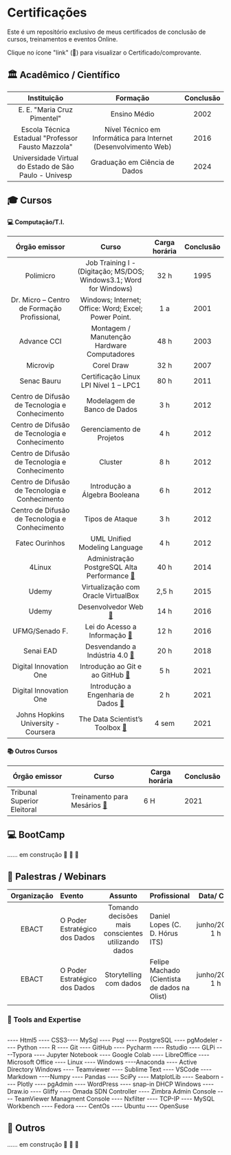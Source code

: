 



# Certificações

Este é um repositório exclusivo de meus certificados de conclusão de cursos, treinamentos e eventos Online.

Clique no ícone "link" (:link:) para visualizar o Certificado/comprovante.



## 🏛 Acadêmico / Científico



|                      Instituição                      |                           Formação                           | Conclusão |
| :---------------------------------------------------: | :----------------------------------------------------------: | :-------: |
|              E. E. "Maria Cruz Pimentel"              |                         Ensino Médio                         |   2002    |
|  Escola Técnica Estadual "Professor Fausto Mazzola"   | Nível Técnico em Informática para Internet (Desenvolvimento Web) |   2016    |
| Universidade Virtual do Estado de São Paulo - Univesp |                Graduação em Ciência de Dados                 |   2024    |





## 🎓 Cursos



#### :computer: Computação/T.I.

|                 Órgão emissor                  |                            Curso                             | Carga horária | Conclusão |
| :--------------------------------------------: | :----------------------------------------------------------: | :-----------: | :-------: |
|                   Polimicro                    | Job Training I - (Digitação; MS/DOS; Windows3.1; Word for Windows) |     32 h      |   1995    |
|  Dr. Micro – Centro de Formação Profissional,  |     Windows; Internet; Office: Word; Excel; Power Point.     |      1 a      |   2001    |
|                  Advance CCI                   |         Montagem / Manutenção Hardware Computadores          |     48 h      |   2003    |
|                    Microvip                    |                          Corel Draw                          |     32 h      |   2007    |
|                  Senac Bauru                   |            Certificação Linux LPI Nível 1 – LPC1             |     80 h      |   2011    |
| Centro de Difusão de Tecnologia e Conhecimento |                 Modelagem de Banco de Dados                  |      3 h      |   2012    |
| Centro de Difusão de Tecnologia e Conhecimento |                  Gerenciamento de Projetos                   |      4 h      |   2012    |
| Centro de Difusão de Tecnologia e Conhecimento |                           Cluster                            |      8 h      |   2012    |
| Centro de Difusão de Tecnologia e Conhecimento |                Introdução a Álgebra Booleana                 |      6 h      |   2012    |
| Centro de Difusão de Tecnologia e Conhecimento |                       Tipos de Ataque                        |      3 h      |   2012    |
|                 Fatec Ourinhos                 |                UML Unified Modeling Language                 |      4 h      |   2012    |
|                     4Linux                     | Administração PostgreSQL Alta Performance [:link:](https://github.com/viniciuskurt/Certificados/blob/master/Certificado%204Linux%20-%20Administracao%20PostgreSQL%20com%20Alta%20Performance.pdf) |     40 h      |   2014    |
|                     Udemy                      |             Virtualização com Oracle VirtualBox              |     2,5 h     |   2015    |
|                     Udemy                      | Desenvolvedor Web [:link:](https://github.com/viniciuskurt/Certificados/blob/master/Certificado%20Udemy%20-%20Desenvolvedor%20Web.pdf) |     14 h      |   2016    |
|                 UFMG/Senado F.                 | Lei do Acesso a Informação  ​[:link:](https://github.com/viniciuskurt/Certificados/blob/master/Certificado%20UFMG%20e%20Senado%20Federal%20-%20Lei%20do%20Acesso%20a%20Informacao.pdf) |     12 h      |   2016    |
|                   Senai EAD                    | Desvendando a Indústria 4.0 [:link:](https://github.com/viniciuskurt/Certificados/blob/master/Certificado%20Sesi%20-%20Industria%204p0.pdf) |     20 h      |   2018    |
|             Digital Innovation One             | Introdução ao Git e ao GitHub  [:link:](https://github.com/viniciuskurt/Certificados/blob/master/Certificado%20Digital%20Innovation%20-%20Introducao%20ao%20Git%20e%20GitHub.pdf) |      5 h      |   2021    |
|             Digital Innovation One             | Introdução a Engenharia de Dados [:link:](​https://github.com/viniciuskurt/Certificados/blob/master/Certificado%20Digital%20Innovation%20-%20Introducao%20a%20Engenharia%20de%20Dados.pdf) |      2 h      |   2021    |
|      Johns Hopkins University - Coursera       | The Data Scientist’s Toolbox [:link:](https://github.com/viniciuskurt/Certificados/blob/master/Certificado%20Johns%20Hopkins%20-%20Ferramentas%20do%20Cientista%20de%20Dados.pdf) |     4 sem     |   2021    |





#### :books: Outros Cursos

| Órgão emissor               | Curso                                                        | Carga horária | Conclusão |
| --------------------------- | ------------------------------------------------------------ | ------------- | --------- |
| Tribunal Superior Eleitoral | Treinamento para Mesários ​[:link:](https://github.com/viniciuskurt/Certificados/blob/master/Certificado%20TSE%20-%20Treinamento%20Mesarios%202020.pdf) | 6 H           | 2021      |





## :computer: BootCamp



...... em construção :hammer: :construction_worker: :construction:



## 💬 Palestras / Webinars



| Organização | Evento                        |                      Assunto                       | Profissional                                 |   Data/ C.H.   |
| :---------: | :---------------------------- | :------------------------------------------------: | -------------------------------------------- | :------------: |
|    EBACT    | O Poder Estratégico dos Dados | Tomando decisões mais conscientes utilizando dados | Daniel Lopes (C. D. Hórus ITS)               | junho/2021 1 h |
|    EBACT    | O Poder Estratégico dos Dados |               Storytelling com dados               | Felipe Machado (Cientista de dados na Olist) | junho/2021 1 h |
|             |                               |                                                    |                                              |                |





### :pencil: Tools and Expertise

## 

#### 

---- Html5 ---- CSS3---- MySql ---- Psql ---- PostgreSQL ---- pgModeler ---- Python ---- R ---- Git ---- GitHub ---- Pycharm ---- Rstudio ---- GLPi ----Typora ---- Jupyter Notebook ---- Google Colab ---- LibreOffice ---- Microsoft Office ---- Linux ---- Windows ----Anaconda ---- Active Directory Windows ---- Teamviewer ---- Sublime Text ---- VSCode ---- Markdown ----Numpy ---- Pandas ---- SciPy ---- MatplotLib ---- Seaborn ---- Plotly ---- pgAdmin ---- WordPress  ---- snap-in DHCP Windows ---- Draw.io ---- Gliffy ---- Omada SDN Controller ---- Zimbra Admin Console ---- TeamViewer Managment Console ---- Nxfilter ---- TCP-IP  ---- MySQL Workbench ---- Fedora ---- CentOs ---- Ubuntu ---- OpenSuse





## 🎲 Outros

...... em construção :hammer: :construction_worker: :construction:

